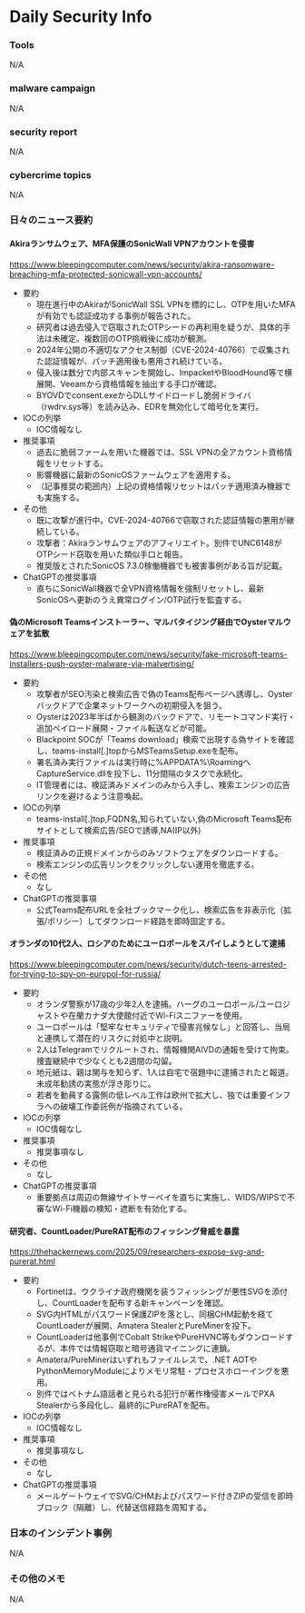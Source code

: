 # Daily Security Info

### Tools
N/A

### malware campaign
N/A

### security report
N/A

### cybercrime topics
N/A

### 日々のニュース要約

#### Akiraランサムウェア、MFA保護のSonicWall VPNアカウントを侵害
https://www.bleepingcomputer.com/news/security/akira-ransomware-breaching-mfa-protected-sonicwall-vpn-accounts/

- 要約
    - 現在進行中のAkiraがSonicWall SSL VPNを標的にし、OTPを用いたMFAが有効でも認証成功する事例が報告された。
    - 研究者は過去侵入で窃取されたOTPシードの再利用を疑うが、具体的手法は未確定。複数回のOTP挑戦後に成功が観測。
    - 2024年公開の不適切なアクセス制御（CVE-2024-40766）で収集された認証情報が、パッチ適用後も悪用され続けている。
    - 侵入後は数分で内部スキャンを開始し、ImpacketやBloodHound等で横展開、Veeamから資格情報を抽出する手口が確認。
    - BYOVDでconsent.exeからDLLサイドロードし脆弱ドライバ（rwdrv.sys等）を読み込み、EDRを無効化して暗号化を実行。
- IOCの列挙
    - IOC情報なし
- 推奨事項
    - 過去に脆弱ファームを用いた機器では、SSL VPNの全アカウント資格情報をリセットする。
    - 影響機器に最新のSonicOSファームウェアを適用する。
    - （記事推奨の範囲内）上記の資格情報リセットはパッチ適用済み機器でも実施する。
- その他
    - 既に攻撃が進行中。CVE-2024-40766で窃取された認証情報の悪用が継続している。
    - 攻撃者：Akiraランサムウェアのアフィリエイト。別件でUNC6148がOTPシード窃取を用いた類似手口と報告。
    - 推奨版とされたSonicOS 7.3.0稼働機器でも被害事例がある旨が記載。
- ChatGPTの推奨事項
    - 直ちにSonicWall機器で全VPN資格情報を強制リセットし、最新SonicOSへ更新のうえ異常ログイン/OTP試行を監査する。

#### 偽のMicrosoft Teamsインストーラー、マルバタイジング経由でOysterマルウェアを拡散
https://www.bleepingcomputer.com/news/security/fake-microsoft-teams-installers-push-oyster-malware-via-malvertising/

- 要約
    - 攻撃者がSEO汚染と検索広告で偽のTeams配布ページへ誘導し、Oysterバックドアで企業ネットワークへの初期侵入を狙う。
    - Oysterは2023年半ばから観測のバックドアで、リモートコマンド実行・追加ペイロード展開・ファイル転送などが可能。
    - Blackpoint SOCが「Teams download」検索で出現する偽サイトを確認し、teams-install[.]topからMSTeamsSetup.exeを配布。
    - 署名済み実行ファイルは実行時に%APPDATA%\RoamingへCaptureService.dllを投下し、11分間隔のタスクで永続化。
    - IT管理者には、検証済みドメインのみから入手し、検索エンジンの広告リンクを避けるよう注意喚起。
- IOCの列挙
    - teams-install[.]top,FQDN名,知られていない,偽のMicrosoft Teams配布サイトとして検索広告/SEOで誘導,NA(IP以外)
- 推奨事項
    - 検証済みの正規ドメインからのみソフトウェアをダウンロードする。
    - 検索エンジンの広告リンクをクリックしない運用を徹底する。
- その他
    - なし
- ChatGPTの推奨事項
    - 公式Teams配布URLを全社ブックマーク化し、検索広告を非表示化（拡張/ポリシー）してダウンロード経路を即時固定する。

#### オランダの10代2人、ロシアのためにユーロポールをスパイしようとして逮捕
https://www.bleepingcomputer.com/news/security/dutch-teens-arrested-for-trying-to-spy-on-europol-for-russia/

- 要約
    - オランダ警察が17歳の少年2人を逮捕。ハーグのユーロポール/ユーロジャストや在蘭カナダ大使館付近でWi-Fiスニファーを使用。
    - ユーロポールは「堅牢なセキュリティで侵害兆候なし」と回答し、当局と連携して潜在的リスクに対処中と説明。
    - 2人はTelegramでリクルートされ、情報機関AIVDの通報を受けて拘束。捜査継続中で少なくとも2週間の勾留。
    - 地元紙は、親は関与を知らず、1人は自宅で宿題中に逮捕されたと報道。未成年勧誘の実態が浮き彫りに。
    - 若者を動員する露側の低レベル工作は欧州で拡大し、独では重要インフラへの破壊工作委託例が指摘されている。
- IOCの列挙
    - IOC情報なし
- 推奨事項
    - 推奨事項なし
- その他
    - なし
- ChatGPTの推奨事項
    - 重要拠点は周辺の無線サイトサーベイを直ちに実施し、WIDS/WIPSで不審なWi-Fi機器の検知・遮断を有効化する。

#### 研究者、CountLoader/PureRAT配布のフィッシング脅威を暴露
https://thehackernews.com/2025/09/researchers-expose-svg-and-purerat.html

- 要約
    - Fortinetは、ウクライナ政府機関を装うフィッシングが悪性SVGを添付し、CountLoaderを配布する新キャンペーンを確認。
    - SVG内HTMLがパスワード保護ZIPを落とし、同梱CHM起動を経てCountLoaderが展開、Amatera StealerとPureMinerを投下。
    - CountLoaderは他事例でCobalt StrikeやPureHVNC等もダウンロードするが、本件では情報窃取と暗号通貨マイニングに連鎖。
    - Amatera/PureMinerはいずれもファイルレスで、.NET AOTやPythonMemoryModuleによりメモリ常駐・プロセスホローイングを悪用。
    - 別件ではベトナム語話者と見られる犯行が著作権侵害メールでPXA Stealerから多段化し、最終的にPureRATを配布。
- IOCの列挙
    - IOC情報なし
- 推奨事項
    - 推奨事項なし
- その他
    - なし
- ChatGPTの推奨事項
    - メールゲートウェイでSVG/CHMおよびパスワード付きZIPの受信を即時ブロック（隔離）し、代替送信経路を周知する。

### 日本のインシデント事例
N/A

### その他のメモ
N/A